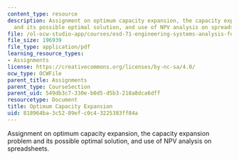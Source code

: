 ```yaml
---
content_type: resource
description: Assignment on optimum capacity expansion, the capacity expansion problem
  and its possible optimal solution, and use of NPV analysis on spreadsheets.
file: /ol-ocw-studio-app/courses/esd-71-engineering-systems-analysis-for-design-fall-2008/818964ba3c5289efc0c43225383ff84a_opt_capacity.pdf
file_size: 196939
file_type: application/pdf
learning_resource_types:
- Assignments
license: https://creativecommons.org/licenses/by-nc-sa/4.0/
ocw_type: OCWFile
parent_title: Assignments
parent_type: CourseSection
parent_uid: 549db3c7-330e-b0d5-d5b3-218a8dca6dff
resourcetype: Document
title: Optimum Capacity Expansion
uid: 818964ba-3c52-89ef-c0c4-3225383ff84a
---
```

Assignment on optimum capacity expansion, the capacity expansion problem and its possible optimal solution, and use of NPV analysis on spreadsheets.